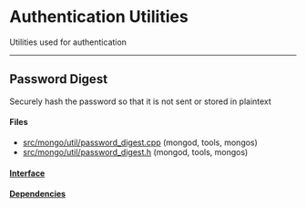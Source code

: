 # Authentication Utilities
Utilities used for authentication


-------------

## Password Digest
Securely hash the password so that it is not sent or stored in plaintext

#### Files
- [src/mongo/util/password\_digest.cpp](https://github.com/mongodb/mongo/tree/r2.6.0/src/mongo/util/password_digest.cpp)   (mongod, tools, mongos)
- [src/mongo/util/password\_digest.h](https://github.com/mongodb/mongo/tree/r2.6.0/src/mongo/util/password_digest.h)   (mongod, tools, mongos)

#### [Interface](interface/0)

#### [Dependencies](dependencies/0)
